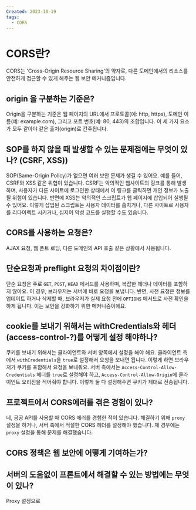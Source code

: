 ```yaml
---
Created: 2023-10-19
tags:
  - CORS
---
```

# CORS란?
CORS는 'Cross-Origin Resource Sharing'의 약자로, 다른 도메인에서의 리소스를 안전하게 접근할 수 있게 해주는 웹 보안 메커니즘입니다.
## origin 을 구분하는 기준은?
Origin을 구분하는 기준은 웹 페이지의 URL에서 프로토콜(예: http, https), 도메인 이름(예: example.com), 그리고 포트 번호(예: 80, 443)의 조합입니다. 이 세 가지 요소가 모두 같아야 같은 출처(origin)로 간주됩니다.
## SOP를 하지 않을 때 발생할 수 있는 문제점에는 무엇이 있나? (CSRF, XSS))
SOP(Same-Origin Policy)가 없으면 여러 보안 문제가 생길 수 있어요. 예를 들어, CSRF와 XSS 같은 위협이 있습니다. CSRF는 악의적인 웹사이트의 링크를 통해 발생하며, 사용자가 다른 사이트에 로그인한 상태에서 이 링크를 클릭하면 개인 정보가 노출될 위험이 있습니다. 반면에 XSS는 악의적인 스크립트가 웹 페이지에 삽입되어 실행될 수 있어요. 이렇게 삽입된 스크립트는 사용자 데이터를 훔치거나, 다른 사이트로 사용자를 리다이렉트 시키거나, 심지어 악성 코드를 실행할 수도 있습니다.
## CORS를 사용하는 요청은?
AJAX 요청, 웹 폰트 로딩, 다른 도메인의 API 호출 같은 상황에서 사용됩니다.
## 단순요청과 preflight 요청의 차이점이란?
단순 요청은 주로 `GET`, `POST`, `HEAD` 메서드를 사용하며, 복잡한 헤더나 데이터를 포함하지 않아요. 이 경우, 브라우저는 서버에 바로 요청을 보냅니다. 반면, 사전 요청은 정보를 업데이트 하거나 삭제할 때, 브라우저가 실제 요청 전에 `OPTIONS` 메서드로 사전 확인을 하게 됩니다. 이는 보안을 강화하기 위한 메커니즘이에요.
## cookie를 보내기 위해서는 withCredentials와 헤더(access-control-?)를 어떻게 설정 해야하나?
쿠키를 보내기 위해서는 클라이언트와 서버 양쪽에서 설정을 해야 해요. 클라이언트 측에서 `withCredentials`을 `true`로 설정해서 요청을 보내면 됩니다. 이렇게 하면 브라우저가 쿠키를 포함해서 요청을 보내줘요. 서버 측에서는 `Access-Control-Allow-Credentials` 헤더를 `true`로 설정해야 하고, `Access-Control-Allow-Origin`에 클라이언트 오리진을 적어줘야 합니다. 이렇게 둘 다 설정해주면 쿠키가 제대로 전송됩니다.
## 프로젝트에서 CORS에러를 겪은 경험이 있나?
네, 공공 API를 사용할 때 CORS 에러를 경험한 적이 있습니다. 해결하기 위해 `proxy` 설정을 하거나, 서버 측에서 적절한 CORS 헤더를 설정해야 했습니다. 제 경우에는 `proxy` 설정을 통해 문제를 해결했습니다.
## CORS 정책은 웹 보안에 어떻게 기여하는가?
## 서버의 도움없이 프론트에서 해결할 수 있는 방법에는 무엇이 있나?
Proxy 설정으로 